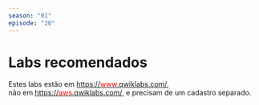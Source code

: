 ```yaml
---
season: "01"
episode: "20"
---
```

# Labs recomendados

Estes labs estão em <a target="_blank" href="http://www.qwiklabs.com">https://<span style="color:red;">www</span>.qwiklabs.com/</a>, <br/> não em <a target="_blank" href="http://www.qwiklabs.com">https://<span style="color:red;">aws</span>.qwiklabs.com/</a>, e precisam de um cadastro separado.